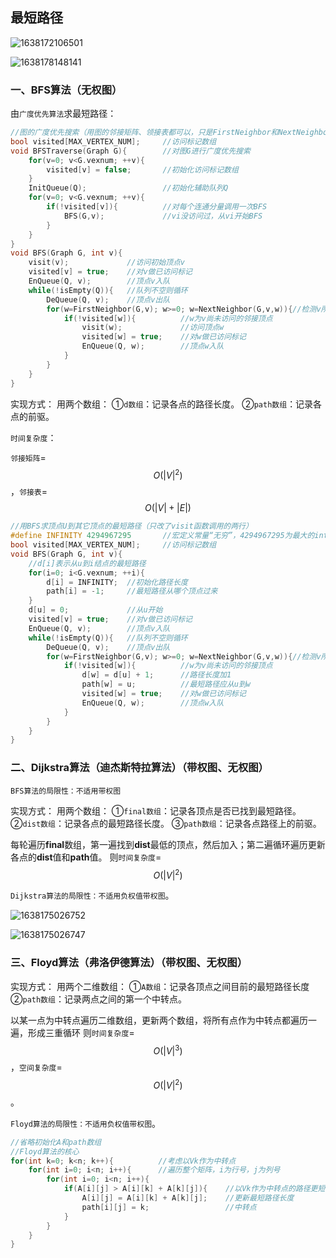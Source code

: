 ## 最短路径

![1638172106501](F:\408数据结构\图片\1638172106501.png)

![1638178148141](F:\408数据结构\图片\1638178148141.png)

### 一、BFS算法（无权图）

由`广度优先算法`求最短路径：

```c
//图的广度优先搜索（用图的邻接矩阵、领接表都可以，只是FirstNeighbor和NextNeighbor函数实现不一样）
bool visited[MAX_VERTEX_NUM];     //访问标记数组
void BFSTraverse(Graph G){        //对图G进行广度优先搜索
    for(v=0; v<G.vexnum; ++v){
        visited[v] = false;       //初始化访问标记数组
    }
    InitQueue(Q);                 //初始化辅助队列Q
    for(v=0; v<G.vexnum; ++v){
        if(!visited[v]){          //对每个连通分量调用一次BFS
            BFS(G,v);             //vi没访问过，从vi开始BFS
        }
    }
}
void BFS(Graph G, int v){
	visit(v);             //访问初始顶点v
    visited[v] = true;    //对v做已访问标记
    EnQueue(Q, v);        //顶点v入队
    while(!isEmpty(Q)){   //队列不空则循环
        DeQueue(Q, v);    //顶点v出队
        for(w=FirstNeighbor(G,v); w>=0; w=NextNeighbor(G,v,w)){//检测v所有的邻接顶点
            if(!visited[w]){          //w为v尚未访问的邻接顶点
				visit(w);             //访问顶点w
    			visited[w] = true;    //对w做已访问标记
                EnQueue(Q, w);        //顶点w入队
            }
        }
    }
}
```

实现方式：
用两个数组：
①`d数组`：记录各点的路径长度。
②`path数组`：记录各点的前驱。

`时间复杂度`：

`邻接矩阵`=$$O(|V|^2)$$，`邻接表`=$$O(|V|+|E|)$$

```c
//用BFS求顶点U到其它顶点的最短路径（只改了visit函数调用的两行）
#define INFINITY 4294967295       //宏定义常量“无穷”，4294967295为最大的int值
bool visited[MAX_VERTEX_NUM];     //访问标记数组
void BFS(Graph G, int v){
	//d[i]表示从u到i结点的最短路径
    for(i=0; i<G.vexnum; ++i){
        d[i] = INFINITY;  //初始化路径长度
        path[i] = -1;     //最短路径从哪个顶点过来
    }
    d[u] = 0;             //从u开始
    visited[v] = true;    //对v做已访问标记
    EnQueue(Q, v);        //顶点v入队
    while(!isEmpty(Q)){   //队列不空则循环
        DeQueue(Q, v);    //顶点v出队
        for(w=FirstNeighbor(G,v); w>=0; w=NextNeighbor(G,v,w)){//检测v所有的邻接顶点
            if(!visited[w]){          //w为v尚未访问的邻接顶点
				d[w] = d[u] + 1;      //路径长度加1
                path[w] = u;          //最短路径应从u到w
    			visited[w] = true;    //对w做已访问标记
                EnQueue(Q, w);        //顶点w入队
            }
        }
    }
}
```

### 二、Dijkstra算法（迪杰斯特拉算法）（带权图、无权图）

`BFS算法的局限性：不适用带权图`

实现方式：
用两个数组：
①`final数组`：记录各顶点是否已找到最短路径。
②`dist数组`：记录各点的最短路径长度。
③`path数组`：记录各点路径上的前驱。

每轮遍历**final**数组，第一遍找到**dist**最低的顶点，然后加入；第二遍循环遍历更新各点的**dist**值和**path**值。
则`时间复杂度`=$$O(|V|^2)$$

`Dijkstra算法的局限性：不适用负权值带权图`。

![1638175026752](F:\408数据结构\图片\1638175026752.png)

![1638175026747](F:\408数据结构\图片\1638175026747.png)

### 三、Floyd算法（弗洛伊德算法）（带权图、无权图）

实现方式：
用两个二维数组：
①`A数组`：记录各顶点之间目前的最短路径长度
②`path数组`：记录两点之间的第一个中转点。

以某一点为中转点遍历二维数组，更新两个数组，将所有点作为中转点都遍历一遍，形成三重循环
则`时间复杂度`=$$O(|V|^3)$$，`空间复杂度`=$$O(|V|^2)$$。

`Floyd算法的局限性：不适用负权值带权图`。

```c
//省略初始化A和path数组
//Floyd算法的核心
for(int k=0; k<n; k++){          //考虑以Vk作为中转点
    for(int i=0; i<n; i++){      //遍历整个矩阵，i为行号，j为列号
    	for(int i=0; i<n; i++){
        	if(A[i][j] > A[i][k] + A[k][j]){    //以Vk作为中转点的路径更短
                A[i][j] = A[i][k] + A[k][j];    //更新最短路径长度
                path[i][j] = k;                 //中转点
            }
    	} 
    }
}
```

